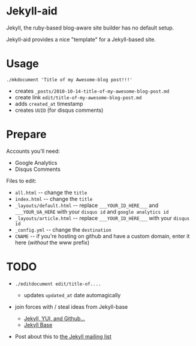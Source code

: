 Jekyll-aid
====

Jekyll, the ruby-based blog-aware site builder has no default setup.

Jekyll-aid provides a nice "template" for a Jekyll-based site.

Usage
====

    ./mkdocument 'Title of my Awesome-blog post!!!'

  * creates `_posts/2010-10-14-title-of-my-awesome-blog-post.md`
  * create link `edit/title-of-my-awesome-blog-post.md`
  * adds `created_at` timestamp
  * creates `UUID` (for disqus comments)

Prepare
====

Accounts you'll need:

  * Google Analytics
  * Disqus Comments

Files to edit:

  * `all.html` -- change the `title`
  * `index.html` -- change the `title`
  * `_layouts/default.html` -- replace `___YOUR_ID_HERE___` and `___YOUR_UA_HERE` with your `disqus id` and `google analytics id`
  * `_layouts/article.html` -- replace `___YOUR_ID_HERE___` with your `disqus id`
  * `_config.yml` -- change the `destination`
  * `CNAME` -- if you're hosting on github and have a custom domain, enter it here (*without* the www prefix)

TODO
====

  * `./editdocument edit/title-of....`
    * updates `updated_at` date automagically

  * join forces with / steal ideas from Jekyll-base
    * [Jekyll, YUI, and Github...](http://www.nsa.be/index.php/eng/Blog/Jekyll-YUI-and-Github-a-great-combinatio)
    * [Jekyll Base](http://raphinou.github.com/jekyll-base/)

  * Post about this to [the Jekyll mailing list](http://groups.google.com/group/jekyll-rb)
